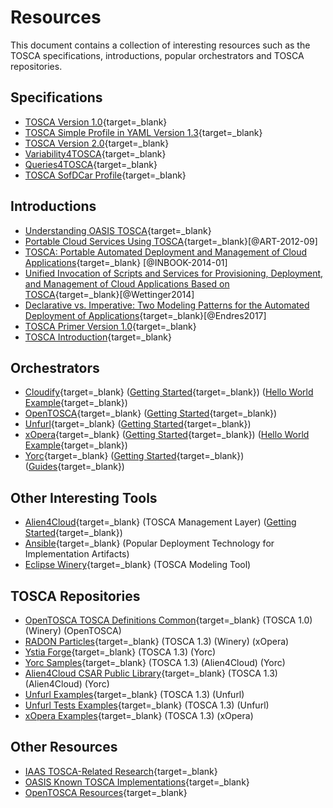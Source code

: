 # Resources

This document contains a collection of interesting resources such as the TOSCA specifications, introductions, popular orchestrators and TOSCA repositories.

## Specifications

- [TOSCA Version 1.0](https://docs.oasis-open.org/tosca/TOSCA/v1.0/os/TOSCA-v1.0-os.html){target=_blank}
- [TOSCA Simple Profile in YAML Version 1.3](https://docs.oasis-open.org/tosca/TOSCA-Simple-Profile-YAML/v1.3/os/TOSCA-Simple-Profile-YAML-v1.3-os.html){target=_blank}
- [TOSCA Version 2.0](https://docs.oasis-open.org/tosca/TOSCA/v2.0/TOSCA-v2.0.html){target=_blank}
- [Variability4TOSCA](variability4tosca/specification){target=_blank}
- [Queries4TOSCA](queries4tosca/specification){target=_blank}
- [TOSCA SofDCar Profile](sofdcar/profile){target=_blank}

## Introductions

- [Understanding OASIS TOSCA](https://www.youtube.com/watch?v=C75LBxsQNsc){target=_blank}
- [Portable Cloud Services Using TOSCA](https://www.iaas.uni-stuttgart.de/publications/ART-2012-09-PortableCloudServicesUsingTOSCA.pdf){target=_blank}[@ART-2012-09]
- [TOSCA: Portable Automated Deployment and Management of Cloud Applications](https://www.iaas.uni-stuttgart.de/publications/INBOOK-2014-01-TOSCA-Portable-Automated-Deployment-and-Management-of-Cloud-Applications.pdf){target=_blank} [@INBOOK-2014-01]
- [Unified Invocation of Scripts and Services for Provisioning, Deployment, and Management of Cloud Applications Based on TOSCA](https://www.iaas.uni-stuttgart.de/publications/INPROC-2014-22-Unified-Invocation-of-Scripts-and-Services-for-Provisioning-Deployment-and-Management-of-Cloud-Applications-Based-on-TOSCA.pdf){target=_blank}[@Wettinger2014]
- [Declarative vs. Imperative: Two Modeling Patterns for the Automated Deployment of Applications](https://www.iaas.uni-stuttgart.de/publications/INPROC-2017-12-Declarative-vs-Imperative-Modeling-Patterns.pdf){target=_blank}[@Endres2017]
- [TOSCA Primer Version 1.0](http://docs.oasis-open.org/tosca/tosca-primer/v1.0/tosca-primer-v1.0.html){target=_blank}
- [TOSCA Introduction](https://www.opentosca.org/documents/presentation-tosca.pdf){target=_blank}

## Orchestrators

- [Cloudify](https://cloudify.co){target=_blank} ([Getting Started](https://docs.cloudify.co/latest/trial_getting_started){target=_blank}) ([Hello World Example](https://github.com/cloudify-cosmo/cloudify-hello-world-example){target=_blank})
- [OpenTOSCA](http://opentosca.org){target=_blank} ([Getting Started](https://github.com/UST-QuAntiL/tosca-definitions-qc-applications/blob/main/docs/tutorial-model-and-deploy.md){target=_blank})
- [Unfurl](https://unfurl.run){target=_blank} ([Getting Started](https://docs.unfurl.run/get-started-step-by-step.html){target=_blank})
- [xOpera](https://github.com/xlab-si/xopera-opera){target=_blank} ([Getting Started](https://xlab-si.github.io/xopera-docs/02-cli.html#quickstart){target=_blank}) ([Hello World Example](https://github.com/xlab-si/xopera-examples/tree/main/misc/hello-world){target=_blank})
- [Yorc](https://yorc.readthedocs.io/en/latest){target=_blank} ([Getting Started](https://alien4cloud.github.io/common/features.html#/documentation/latest/getting_started/new_getting_started.html){target=_blank}) ([Guides](https://github.com/ystia/yorc-guides){target=_blank})

## Other Interesting Tools

- [Alien4Cloud](https://alien4cloud.github.io){target=_blank} (TOSCA Management Layer) ([Getting Started](https://alien4cloud.github.io/common/features.html#/documentation/latest/getting_started/new_getting_started.html){target=_blank})
- [Ansible](https://docs.ansible.com/ansible/latest/index.html){target=_blank} (Popular Deployment Technology for Implementation Artifacts)
- [Eclipse Winery](https://github.com/eclipse/winery){target=_blank} (TOSCA Modeling Tool)

## TOSCA Repositories

- [OpenTOSCA TOSCA Definitions Common](https://github.com/OpenTOSCA/tosca-definitions-common){target=_blank} (TOSCA 1.0) (Winery) (OpenTOSCA)
- [RADON Particles](https://github.com/radon-h2020/radon-particles){target=_blank} (TOSCA 1.3) (Winery) (xOpera)
- [Ystia Forge](https://github.com/ystia/forge){target=_blank} (TOSCA 1.3) (Yorc)
- [Yorc Samples](https://github.com/ystia/tosca-samples){target=_blank} (TOSCA 1.3) (Alien4Cloud) (Yorc)
- [Alien4Cloud CSAR Public Library](https://github.com/alien4cloud/csar-public-library){target=_blank} (TOSCA 1.3) (Alien4Cloud) (Yorc)
- [Unfurl Examples](https://github.com/onecommons/unfurl-examples){target=_blank} (TOSCA 1.3) (Unfurl)
- [Unfurl Tests Examples](https://github.com/onecommons/unfurl/tree/master/tests/examples){target=_blank} (TOSCA 1.3) (Unfurl)
- [xOpera Examples](https://github.com/xlab-si/xopera-examples){target=_blank} (TOSCA 1.3) (xOpera)

## Other Resources

- [IAAS TOSCA-Related Research](https://www.opentosca.org/resources){target=_blank}
- [OASIS Known TOSCA Implementations](https://github.com/oasis-open/tosca-community-contributions/wiki/Known-TOSCA-Implementations){target=_blank}
- [OpenTOSCA Resources](https://www.opentosca.org/resources){target=_blank}

